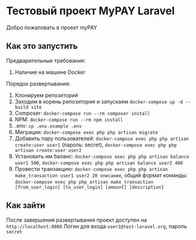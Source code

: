 # Тестовый проект MyPAY Laravel
Добро пожаловать в проект myPAY

## Как это запустить
Предварительные требования: 
1. Наличие на машине Docker

Порядок развертывания:
1. Клонируем репозиторий
2. Заходим в корень репозитория и запускаем `docker-compose up -d --build site`
3. Composer: `docker-compose run --rm composer install`
4. NPM: `docker-compose run --rm npm install`
5. .env: `cp .env.example .env`
6. Миграции: `docker-compose exec php php artisan migrate`
7. Добавить пару пользователей: `docker-compose exec php php artisan create:user user1` (пароль: secret), `docker-compose exec php php artisan create:user user2`
8. Установить им баланс: `docker-compose exec php php artisan balance user1 500`, `docker-compose exec php php artisan balance user2 400`
9. Провести транзакцию: `docker-compose exec php php artisan make_transaction user1 user2 20 описание`, 
	общий формат команды: `docker-compose exec php php artisan make_transaction [from_user_login] [to_user_login] [amount] [description]`
	
	
## Как зайти
После завершения развертывания проект доступен на `http://localhost:8080`
Логин для входа `user1@test-laravel.org`, пароль `secret`
